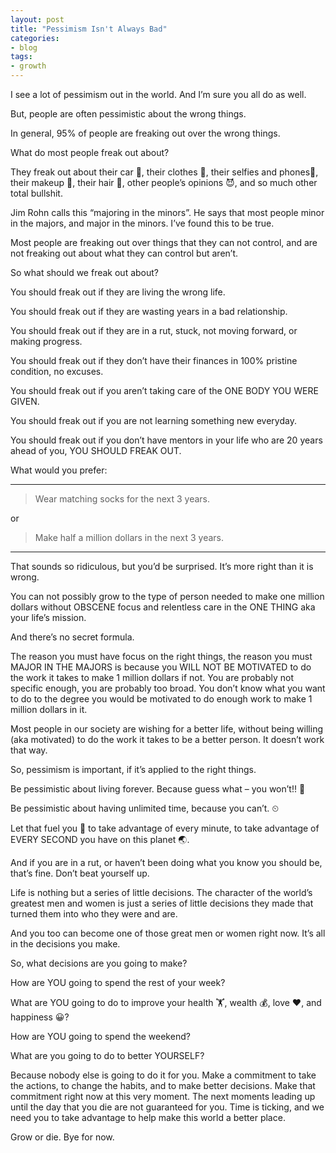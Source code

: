 ```yaml
---
layout: post
title: "Pessimism Isn't Always Bad"
categories:
- blog
tags:
- growth
---
```


I see a lot of pessimism out in the world. And I’m sure you all do as well.

But, people are often pessimistic about the wrong things.

In general, 95% of people are freaking out over the wrong things.

What do most people freak out about?

They freak out about their car 🚗, their clothes 👗, their selfies and phones📱, their makeup 💄, their hair 💇, other people’s opinions 😈, and so much other total bullshit.

Jim Rohn calls this “majoring in the minors”. He says that most people minor in the majors, and major in the minors. I’ve found this to be true.

Most people are freaking out over things that they can not control, and are not freaking out about what they can control but aren’t. 

So what should we freak out about?

You should freak out if they are living the wrong life.

You should freak out if they are wasting years in a bad relationship.

You should freak out if they are in a rut, stuck, not moving forward, or making progress.

You should freak out if they don’t have their finances in 100% pristine condition, no excuses.

You should freak out if you aren’t taking care of the ONE BODY YOU WERE GIVEN.

You should freak out if you are not learning something new everyday.

You should freak out if you don’t have mentors in your life who are 20 years ahead of you, YOU SHOULD FREAK OUT.

What would you prefer:

*****

> Wear matching socks for the next 3 years.

or

> Make half a million dollars in the next 3 years.

*****

That sounds so ridiculous, but you’d be surprised. It’s more right than it is wrong.

You can not possibly grow to the type of person needed to make one million dollars without OBSCENE focus and relentless care in the ONE THING aka your life’s mission.

And there’s no secret formula.

The reason you must have focus on the right things, the reason you must MAJOR IN THE MAJORS is because you WILL NOT BE MOTIVATED to do the work it takes to make 1 million dollars if not. You are probably not specific enough, you are probably too broad. You don’t know what you want to do to the degree you would be motivated to do enough work to make 1 million dollars in it.

Most people in our society are wishing for a better life, without being willing (aka motivated) to do the work it takes to be a better person. It doesn’t work that way.

So, pessimism is important, if it’s applied to the right things.

Be pessimistic about living forever. Because guess what – you won’t!! 👻

Be pessimistic about having unlimited time, because you can’t. ⏲

Let that fuel you 🚀 to take advantage of every minute, to take advantage of EVERY SECOND you have on this planet 🌏.

And if you are in a rut, or haven’t been doing what you know you should be, that’s fine. Don’t beat yourself up.

Life is nothing but a series of little decisions. The character of the world’s greatest men and women is just a series of little decisions they made that turned them into who they were and are.

And you too can become one of those great men or women right now. It’s all in the decisions you make.

So, what decisions are you going to make?

How are YOU going to spend the rest of your week?

What are YOU going to do to improve your health 🏋, wealth 💰, love ❤️, and happiness 😀?

How are YOU going to spend the weekend?

What are you going to do to better YOURSELF?

Because nobody else is going to do it for you. Make a commitment to take the actions, to change the habits, and to make better decisions. Make that commitment right now at this very moment. The next moments leading up until the day that you die are not guaranteed for you. Time is ticking, and we need you to take advantage to help make this world a better place.

Grow or die. Bye for now.
